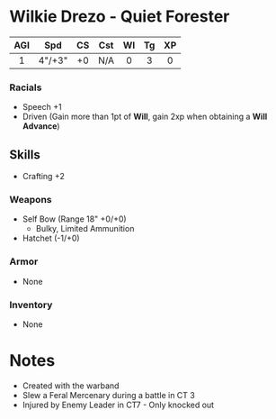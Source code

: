 # Wilkie Drezo - Quiet Forester

| AGI |  Spd   | CS  | Cst | Wl  | Tg  | XP  |
|:---:|:------:|:---:|:---:|:---:|:---:|:---:|
|  1  | 4"/+3" | +0  | N/A |  0  |  3  |  0  |

### Racials
- Speech +1
- Driven (Gain more than 1pt of **Will**, gain 2xp when obtaining a **Will Advance**)
## Skills
- Crafting +2
### Weapons
- Self Bow (Range 18" +0/+0)
	- Bulky, Limited Ammunition
- Hatchet (-1/+0)

### Armor
- None

### Inventory
- None
# Notes 
- Created with the warband
- Slew a Feral Mercenary during a battle in CT 3
- Injured by Enemy Leader in CT7 - Only knocked out

